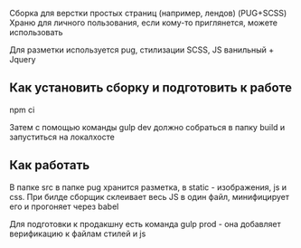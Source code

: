 Cборка для верстки простых страниц (например, лендов) (PUG+SCSS)
Храню для личного пользования, если кому-то приглянется, можете использовать

Для разметки используется pug, стилизации SCSS, JS ванильный + Jquery

## Как установить сборку и подготовить к работе

npm ci

Затем с помощью команды gulp dev должно собраться в папку build и запуститься на локалхосте

## Как работать

В папке src в папке pug хранится разметка, в static - изображения, js и css.
При билде сборщик склеивает весь JS в один файл, минифицирует его и прогоняет через babel

Для подготовки к продакшну есть команда gulp prod - она добавляет верификацию к файлам стилей и js
